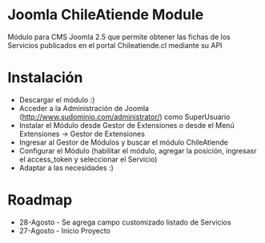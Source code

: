 Joomla ChileAtiende Module
==========================

Módulo para CMS Joomla 2.5 que permite obtener las fichas de los Servicios publicados en el portal Chileatiende.cl mediante su API

Instalación
===========

* Descargar el módulo :)
* Acceder a la Administración de Joomla (http://www.sudominio.com/administrator/) como SuperUsuario
* Instalar el Módulo desde Gestor de Extensiones o desde el Menú Extensiones -> Gestor de Extensiones
* Ingresar al Gestor de Módulos y buscar el módulo ChileAtiende
* Configurar el Módulo (habilitar el módulo, agregar la posición, ingresasr el access_token y seleccionar el Servicio)
* Adaptar a las necesidades :)

Roadmap
=======

- 28-Agosto - Se agrega campo customizado listado de Servicios
- 27-Agosto - Inicio Proyecto